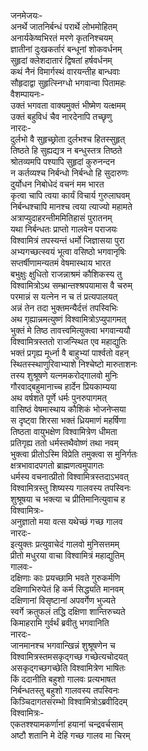 जनमेजयः-  
अनर्थे जातनिर्बन्धं परार्थे लोभमोहितम्  
अनार्यकेष्वभिरतं मरणे कृतनिश्चयम्  
ज्ञातीनां दुःखकर्तारं बन्धूनां शोकवर्धनम्  
सुहृदां क्लेशदातारं द्विषतां हर्षवर्धनम्  
कथं नैनं विमार्गस्थं वारयन्तीह बान्धवाः  
सौहृदाद्वा सुहृत्स्निग्धो भगवान्वा पितामहः  
वैशम्पायनः-  
उक्तं भगवता वाक्यमुक्तं भीष्मेण यत्क्षमम्  
उक्तं बहुविधं चैव नारदेनापि तच्छृणु  
नारदः-  
दुर्लभो वै सुहृच्छ्रोता दुर्लभश्च हितस्सुहृत्  
तिष्ठते हि सुह्यद्यत्र न बन्धुस्तत्र तिष्ठते  
श्रोतव्यमपि पश्यापि सुहृदां कुरुनन्दन  
न कर्तव्यश्च निर्बन्धो निर्बन्धो हि सुदारुणः  
दुर्योधन निबोधेदं वचनं मम भारत  
कृत्वा चापि त्वया कार्यं विचार्य गुरुलाघवम्  
निर्बन्धश्चापि मानश्च त्वया त्याज्यो महामते  
अत्राप्युदाहरन्तीममितिहासं पुरातनम्  
यथा निर्बन्धतः प्राप्तो गालवेन पराजयः  
विश्वामित्रं तपस्यन्तं धर्मो जिज्ञासया पुरा  
अभ्यगच्छत्स्वयं भूत्वा वसिष्ठो भगवानृषिः  
सप्तर्षीणामन्यतमं वेषमास्थाय भारत  
बभुक्षुः क्षुधितो राजन्नाश्रमं कौशिकस्य तु  
विश्वामित्रोऽथ सम्भ्रान्तश्श्रपयामास वै चरुम्  
परमान्नं स यत्नेन न च तं प्रत्यपालयत्  
अन्नं तेन तदा भुक्तमन्यैर्दत्तं तपस्विभिः  
अथ गृह्यान्नमत्युष्णं विश्वामित्रोऽप्युपागमत्  
भुक्तं मे तिष्ठ तावत्त्वमित्युक्त्वा भगवान्ययौ  
विश्वामित्रस्ततो राजन्स्थित एव महाद्युतिः  
भक्तं प्रगृह्य मूर्ध्ना वै बाहुभ्यां पार्श्वतो वहन्  
स्थितस्स्थाणुरिवाभ्याशे निश्चेष्टो मारुताशनः  
तस्य शुश्रूषणे यत्नमकरोद्गालवो मुनिः  
गौरवाद्बहुमानाच्च हार्देन प्रियकाम्यया  
अथ वर्षशते पूर्णे धर्मः पुनरुपागमत्  
वासिष्ठं वेषमास्थाय कौशिकं भोजनेप्सया  
स दृष्ट्वा शिरसा भक्तं ध्रियमाणं महर्षिणा  
तिष्ठता वायुभक्षेण विश्वामित्रेण धीमता  
प्रतिगृह्य ततो धर्मस्तथैवोष्णं तथा नवम्  
भुक्त्वा प्रीतोऽस्मि विप्रेति तमुक्त्वा स मुनिर्गतः  
क्षत्रभावादपगतो ब्राह्मणत्वमुपागतः  
धर्मस्य वचनात्प्रीतो विश्वामित्रस्तदाऽभवत्  
विश्वामित्रस्तु शिष्यस्य गालवस्य तपस्विनः  
शुश्रूषया च भक्त्या च प्रीतिमानित्युवाच ह  
विश्वामित्रः-  
अनुज्ञातो मया वत्स यथेच्छं गच्छ गालव  
नारदः-  
इत्युक्तः प्रत्युवाचेदं गालवो मुनिसत्तमम्  
प्रीतो मधुरया वाचा विश्वामित्रं महाद्युतिम्  
गालवः-  
दक्षिणाः काः प्रयच्छामि भवते गुरुकर्मणि  
दक्षिणाभिरुपेतं हि कर्म सिद्ध्यति मानवम्  
दक्षिणानां विसृष्टानां अपवर्गेण भुज्यते  
स्वर्गे क्रतुफलं तद्धि दक्षिणा शान्तिरुच्यते  
किमाहरामि गुर्वर्थं ब्रवीतु भगवानिति  
नारदः-  
जानमानश्च भगवान्खिन्नं शुश्रूषणेन च  
विश्वामित्रस्तमसकृद्गच्छ गच्छेत्यचोदयत्  
असकृद्गच्छगच्छेति विश्वामित्रेण भाषितः  
किं ददानीति बहुशो गालवः प्रत्यभाषत  
निर्बन्धतस्तु बहुशो गालवस्य तपस्विनः  
किञ्चिदागतसंरम्भो विश्वामित्रोऽब्रवीदिदम्  
विश्वामित्रः-  
एकतश्श्यामकर्णानां हयानां चन्द्रवर्चसाम्  
अष्टौ शतानि मे देहि गच्छ गालव मा चिरम्  

